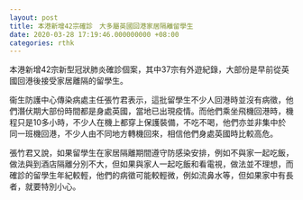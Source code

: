 ```yaml
---
layout: post
title: 本港新增42宗確診　大多屬英國回港家居隔離留學生
date: 2020-03-28 17:19:46.000000000 +08:00
categories: rthk
---
```


本港新增42宗新型冠狀肺炎確診個案，其中37宗有外遊紀錄，大部份是早前從英國回港後接受家居離隔的留學生。

衞生防護中心傳染病處主任張竹君表示，這批留學生不少人回港時並沒有病徵，他們潛伏期大部份時間都是身處英國，當地已出現疫情。而他們乘坐飛機回港時，機程只是10多小時，不少人在機上都穿上保護裝備，不吃不喝，他們亦並非集中於同一班機回港，不少人由不同地方轉機回來，相信他們身處英國時比較高危。

張竹君又說，如果留學生在家居隔離期間遵守防感染安排，例如不與家一起吃飯，做法與到酒店隔離分別不大，但如果與家人一起吃飯和看電視，做法並不理想，而確診的留學生年紀較輕，他們的病徵可能較輕微，例如流鼻水等，但如果家中有長者，就要特別小心。
